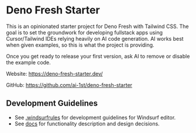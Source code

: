 # Deno Fresh Starter

This is an opinionated starter project for Deno Fresh with Tailwind CSS. The goal is to set the groundwork for developing fullstack apps using Cursor/Tailwind IDEs relying heavily on AI code generation. AI works best when given examples, so this is what the project is providing.

Once you get ready to release your first version, ask AI to remove or disable the example code.

Website: https://deno-fresh-starter.dev/

GitHub: https://github.com/ai-1st/deno-fresh-starter

## Development Guidelines

* See [.windsurfrules](./.windsurfrules) for development guidelines for Windsurf editor.
* See [docs](./docs) for functionality description and design decisions.

